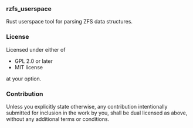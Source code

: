 ### rzfs_userspace

Rust userspace tool for parsing ZFS data structures.

### License

Licensed under either of

 * GPL 2.0 or later
 * MIT license

at your option.

### Contribution

Unless you explicitly state otherwise, any contribution intentionally submitted
for inclusion in the work by you, shall be dual licensed as above, without any additional terms or conditions.
